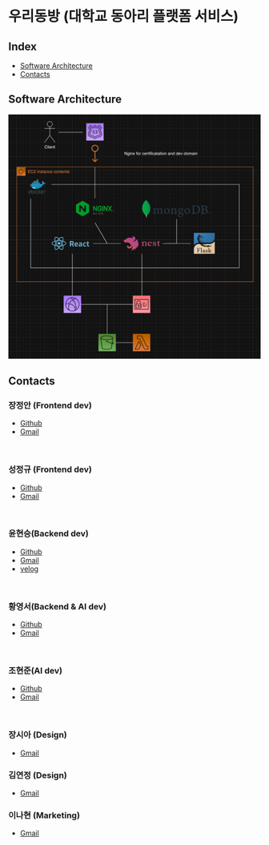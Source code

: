 # 우리동방 (대학교 동아리 플랫폼 서비스)

## Index
- [Software Architecture](#software-architecture)
- [Contacts](#contacts)

## Software Architecture
![Software Architecture](./assets/Software%20Architecture.png)

## Contacts
### 장정안 (Frontend dev)
- [Github]()
- [Gmail](inetty@kookmin.ac.kr)
<br/>

### 성정규 (Frontend dev)
- [Github](https://github.com/seongjeongkyu1)
- [Gmail](juku1133@kookmin.ac.kr)
<br/>

### 윤현승(Backend dev)
- [Github]()
- [Gmail](yoonhs02@kookmin.ac.kr)
- [velog](https://velog.io/@yoonhs0201)
<br/>

### 황영서(Backend & AI dev)
- [Github](https://github.com/younganswer)
- [Gmail](younganswer@kookmin.ac.kr)
<br/>

### 조현준(AI dev)
- [Github]()
- [Gmail](juatis96@kookmin.ac.kr)
<br/>

### 장시아 (Design)
- [Gmail](shiamon@kookmin.ac.kr)

### 김연정 (Design)
- [Gmail](yjart322@kookmin.ac.kr)

### 이나현 (Marketing)
- [Gmail](lnahyuni@naver.com)